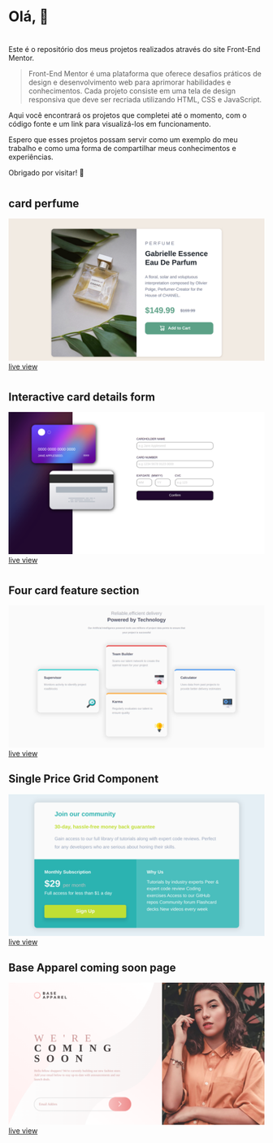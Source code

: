 
# Olá, &#128587;
#

Este é o repositório dos meus projetos realizados através do site Front-End Mentor.

> Front-End Mentor é uma plataforma que oferece desafios práticos de design e desenvolvimento web para aprimorar habilidades e conhecimentos. Cada projeto consiste em uma tela de design responsiva que deve ser recriada utilizando HTML, CSS e JavaScript.

Aqui você encontrará os projetos que completei até o momento, com o código fonte e um link para visualizá-los em funcionamento.

Espero que esses projetos possam servir como um exemplo do meu trabalho e como uma forma de compartilhar meus conhecimentos e experiências.

Obrigado por visitar! &#128582;

# 

## card perfume
![screenshot versão Desktop](imagens/ch_01.png)
[ live view ](https://lucieudo-roberto.github.io/frontend-mentor/desafio_01/)
#
## Interactive card details form
![screenshot versão Desktop](imagens/ch_02.png)
[ live view ](https://lucieudo-roberto.github.io/frontend-mentor/desafio_01/)
#
## Four card feature section
![screenshot versão Desktop](imagens/ch_03.png)
[ live view ](https://lucieudo-roberto.github.io/frontend-mentor/desafio_03/)

## Single Price Grid Component
![screenshot versão Desktop](imagens/ch_04.png)
[ live view ](https://lucieudo-roberto.github.io/frontend-mentor/desafio_04/)

##  Base Apparel coming soon page
![screenshot versão Desktop](imagens/ch_05.png)
[ live view ](https://lucieudo-roberto.github.io/frontend-mentor/desafio_05/)
